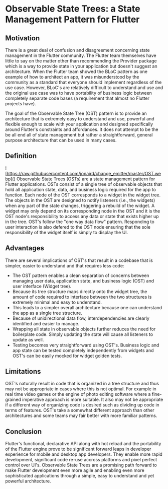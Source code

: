 # Observable State Trees: a State Management Pattern for Flutter 


## Motivation
There is a great deal of confusion and disagreement concerning state management in the Flutter community. The Flutter team themselves have little to say on the matter other than recommending the Provider package which is a way to provide state in your application but doesn't suggest an architecture. When the Flutter team showed the BLoC pattern as one example of how to architect an app, it was misunderstood by the community as a standard that everyone should implement regardless of the use case. However, BLoC's are relatively difficult to understand and use and the original use case was to have portability of business logic between completely separate code bases (a requirement that almost no Flutter projects have).

The goal of the Observable State Tree (OST) pattern is to provide an architecture that is extremely easy to understand and use, powerful and flexible enough to scale with your application and designed specifically around Flutter's constraints and affordances. It does not attempt to be the be all end all of state management but rather a straightforward, general purpose architecture that can be used in many cases.


## Definition
![https://raw.githubusercontent.com/jonaird/change_emitter/master/OST.webp]()
Observable State Trees (OSTs) are a state management pattern for Flutter applications. OSTs consist of a single tree of observable objects that hold all application state, data, and business logic required for the app to function. Each node of the OST corresponds to a widget in the widget tree. The objects in the OST are designed to notify listeners (i.e., the widgets) when any part of the state changes, triggering a rebuild of the widget. A widget may only depend on its corresponding node in the OST and it is the OST node's responsibility to access any data or state that exists higher up in the tree. OST's follow the "one way data flow" pattern. Responding to user interaction is also defered to the OST node ensuring that the sole responsibility of the widget itself is simply to display the UI.

## Advantages
There are several implications of OST's that result in a codebase that is simpler, easier to understand and that requires less code:
 - The OST pattern enables a clean separation of concerns between managing user data, application state, and business logic (OST) and user interface (Widget tree). 
 - Because its tree structure maps directly onto the widget tree, the amount of code required to interface between the two structures is extremely minimal and easy to understand.
 - This leads to a simpler overall architecture because one can understand the app as a single tree structure.
 - Because of unidirectional data flow, interdependencies are clearly identified and easier to manage. 
 - Wrapping all state in observable objects further reduces the need for boilerplate code. Simply updating the state will cause all listeners to update as well.
 - Testing becomes very straightforward using OST's. Business logic and app state can be tested completely independently from widgets and OST's can be easily mocked for widget golden tests. 

## Limitations

OST's naturally result in code that is organized in a tree structure and thus may not be appropriate in cases where this is not optimal. For example in real time video games or the engine of photo editing software where a fine-grained imperative approach is  more suitable. It also may not be appropriate if a different way of organizing code is desired such as dividing up code in terms of features. OST's take a somewhat different approach than other architectures and some teams may fair better with more familiar patterns.

## Conclusion
Flutter's functional, declarative API along with hot reload and the portability of the Flutter engine prove to be significant forward leaps in developer experience for mobile and desktop app developers. They enable more rapid development, significant code re-use accross platforms and pixel perfect control over UI's. Observable State Trees are a promising path forward to make Flutter development even more agile and enabling even more sophisticated applications through a simple, easy to understand and yet powerful architecture.
